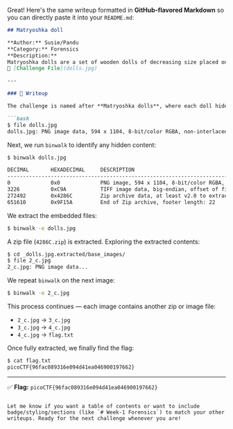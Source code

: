 Great! Here's the same writeup formatted in **GitHub-flavored Markdown** so you can directly paste it into your `README.md`:

````markdown
## Matryoshka doll

**Author:** Susie/Pandu  
**Category:** Forensics  
**Description:**  
Matryoshka dolls are a set of wooden dolls of decreasing size placed one inside another. What's the final one?  
📎 [Challenge File](dolls.jpg)

---

### 🧠 Writeup

The challenge is named after **Matryoshka dolls**, where each doll hides another within — hinting that the file may contain recursively embedded data. We begin with basic inspection:

```bash
$ file dolls.jpg 
dolls.jpg: PNG image data, 594 x 1104, 8-bit/color RGBA, non-interlaced
````

Next, we run `binwalk` to identify any hidden content:

```bash
$ binwalk dolls.jpg

DECIMAL       HEXADECIMAL     DESCRIPTION
--------------------------------------------------------------------------------
0             0x0             PNG image, 594 x 1104, 8-bit/color RGBA, non-interlaced
3226          0xC9A           TIFF image data, big-endian, offset of first image directory: 8
272492        0x4286C         Zip archive data, at least v2.0 to extract, compressed size: 378952, uncompressed size: 383937, name: base_images/2_c.jpg
651610        0x9F15A         End of Zip archive, footer length: 22
```

We extract the embedded files:

```bash
$ binwalk -e dolls.jpg
```

A zip file (`4286C.zip`) is extracted. Exploring the extracted contents:

```bash
$ cd _dolls.jpg.extracted/base_images/
$ file 2_c.jpg
2_c.jpg: PNG image data...
```

We repeat `binwalk` on the next image:

```bash
$ binwalk -e 2_c.jpg
```

This process continues — each image contains another zip or image file:

* `2_c.jpg` → `3_c.jpg`
* `3_c.jpg` → `4_c.jpg`
* `4_c.jpg` → `flag.txt`

Once fully extracted, we finally find the flag:

```bash
$ cat flag.txt
picoCTF{96fac089316e094d41ea046900197662}
```

---

✅ **Flag:** `picoCTF{96fac089316e094d41ea046900197662}`

```

Let me know if you want a table of contents or want to include badge/styling/sections (like `# Week-1 Forensics`) to match your other writeups. Ready for the next challenge whenever you are!
```

